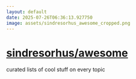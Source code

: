 ```yaml
---
layout: default
date: 2025-07-26T06:36:13.927750
image: assets/sindresorhus_awesome_cropped.png
---
```


# [sindresorhus/awesome](https://github.com/sindresorhus/awesome)

curated lists of cool stuff on every topic
